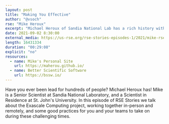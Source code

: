 ```yaml
---
layout: post
title: "Making You Effective"
author: "@vsoch"
rse: "Mike Heroux"
excerpt: "Michael Heroux of Sandia National Lab has a rich history with development and leadership for scientific software."
date: 2021-09-02 8:30:00
external_media: https://us-rse.org/rse-stories-episodes-1/2021/mike-rse-stories-episode-65.mp3
length: 16431334
duration: "00:29:08"
explicit: "no"
resources:
  - name: Mike's Personal Site
    url: https://maherou.github.io/
  - name: Better Scientific Software
    url: https://bssw.io/
--- 
```


Have you ever been lead for hundreds of people? Michael Heroux has!
Mike is a Senior Scientist at Sandia National Laboratory, and a Scientist in Residence at St. John's University.
In this episode of RSE Stories we talk about the Exascale Computing project, working together in-person and remotely,
and some good practices for you and your teams to take on during these challenging times.
